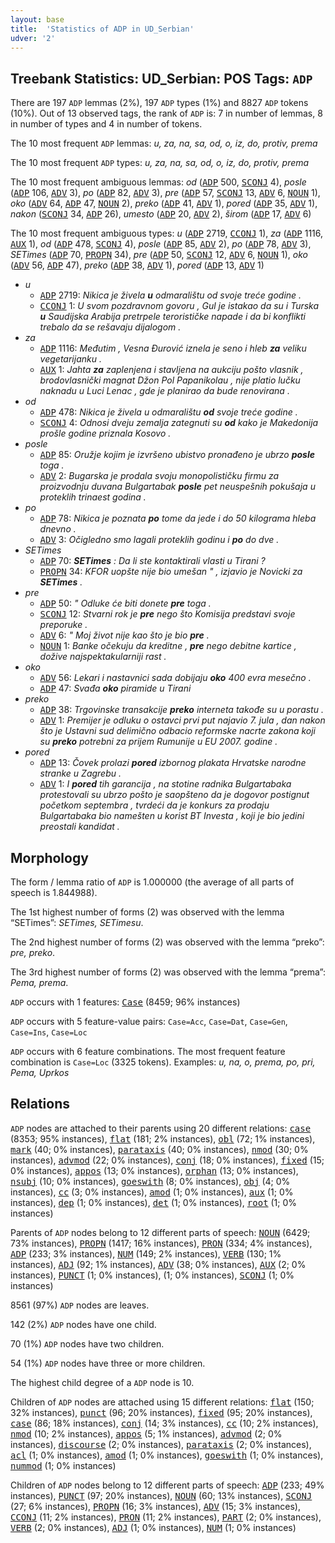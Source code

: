 ```yaml
---
layout: base
title:  'Statistics of ADP in UD_Serbian'
udver: '2'
---
```


## Treebank Statistics: UD_Serbian: POS Tags: `ADP`

There are 197 `ADP` lemmas (2%), 197 `ADP` types (1%) and 8827 `ADP` tokens (10%).
Out of 13 observed tags, the rank of `ADP` is: 7 in number of lemmas, 8 in number of types and 4 in number of tokens.

The 10 most frequent `ADP` lemmas: <em>u, za, na, sa, od, o, iz, do, protiv, prema</em>

The 10 most frequent `ADP` types:  <em>u, za, na, sa, od, o, iz, do, protiv, prema</em>

The 10 most frequent ambiguous lemmas: <em>od</em> (<tt><a href="sr-pos-ADP.html">ADP</a></tt> 500, <tt><a href="sr-pos-SCONJ.html">SCONJ</a></tt> 4), <em>posle</em> (<tt><a href="sr-pos-ADP.html">ADP</a></tt> 106, <tt><a href="sr-pos-ADV.html">ADV</a></tt> 3), <em>po</em> (<tt><a href="sr-pos-ADP.html">ADP</a></tt> 82, <tt><a href="sr-pos-ADV.html">ADV</a></tt> 3), <em>pre</em> (<tt><a href="sr-pos-ADP.html">ADP</a></tt> 57, <tt><a href="sr-pos-SCONJ.html">SCONJ</a></tt> 13, <tt><a href="sr-pos-ADV.html">ADV</a></tt> 6, <tt><a href="sr-pos-NOUN.html">NOUN</a></tt> 1), <em>oko</em> (<tt><a href="sr-pos-ADV.html">ADV</a></tt> 64, <tt><a href="sr-pos-ADP.html">ADP</a></tt> 47, <tt><a href="sr-pos-NOUN.html">NOUN</a></tt> 2), <em>preko</em> (<tt><a href="sr-pos-ADP.html">ADP</a></tt> 41, <tt><a href="sr-pos-ADV.html">ADV</a></tt> 1), <em>pored</em> (<tt><a href="sr-pos-ADP.html">ADP</a></tt> 35, <tt><a href="sr-pos-ADV.html">ADV</a></tt> 1), <em>nakon</em> (<tt><a href="sr-pos-SCONJ.html">SCONJ</a></tt> 34, <tt><a href="sr-pos-ADP.html">ADP</a></tt> 26), <em>umesto</em> (<tt><a href="sr-pos-ADP.html">ADP</a></tt> 20, <tt><a href="sr-pos-ADV.html">ADV</a></tt> 2), <em>širom</em> (<tt><a href="sr-pos-ADP.html">ADP</a></tt> 17, <tt><a href="sr-pos-ADV.html">ADV</a></tt> 6)

The 10 most frequent ambiguous types:  <em>u</em> (<tt><a href="sr-pos-ADP.html">ADP</a></tt> 2719, <tt><a href="sr-pos-CCONJ.html">CCONJ</a></tt> 1), <em>za</em> (<tt><a href="sr-pos-ADP.html">ADP</a></tt> 1116, <tt><a href="sr-pos-AUX.html">AUX</a></tt> 1), <em>od</em> (<tt><a href="sr-pos-ADP.html">ADP</a></tt> 478, <tt><a href="sr-pos-SCONJ.html">SCONJ</a></tt> 4), <em>posle</em> (<tt><a href="sr-pos-ADP.html">ADP</a></tt> 85, <tt><a href="sr-pos-ADV.html">ADV</a></tt> 2), <em>po</em> (<tt><a href="sr-pos-ADP.html">ADP</a></tt> 78, <tt><a href="sr-pos-ADV.html">ADV</a></tt> 3), <em>SETimes</em> (<tt><a href="sr-pos-ADP.html">ADP</a></tt> 70, <tt><a href="sr-pos-PROPN.html">PROPN</a></tt> 34), <em>pre</em> (<tt><a href="sr-pos-ADP.html">ADP</a></tt> 50, <tt><a href="sr-pos-SCONJ.html">SCONJ</a></tt> 12, <tt><a href="sr-pos-ADV.html">ADV</a></tt> 6, <tt><a href="sr-pos-NOUN.html">NOUN</a></tt> 1), <em>oko</em> (<tt><a href="sr-pos-ADV.html">ADV</a></tt> 56, <tt><a href="sr-pos-ADP.html">ADP</a></tt> 47), <em>preko</em> (<tt><a href="sr-pos-ADP.html">ADP</a></tt> 38, <tt><a href="sr-pos-ADV.html">ADV</a></tt> 1), <em>pored</em> (<tt><a href="sr-pos-ADP.html">ADP</a></tt> 13, <tt><a href="sr-pos-ADV.html">ADV</a></tt> 1)


* <em>u</em>
  * <tt><a href="sr-pos-ADP.html">ADP</a></tt> 2719: <em>Nikica je živela <b>u</b> odmaralištu od svoje treće godine .</em>
  * <tt><a href="sr-pos-CCONJ.html">CCONJ</a></tt> 1: <em>U svom pozdravnom govoru , Gul je istakao da su i Turska <b>u</b> Saudijska Arabija pretrpele terorističke napade i da bi konflikti trebalo da se rešavaju dijalogom .</em>
* <em>za</em>
  * <tt><a href="sr-pos-ADP.html">ADP</a></tt> 1116: <em>Međutim , Vesna Đurović iznela je seno i hleb <b>za</b> veliku vegetarijanku .</em>
  * <tt><a href="sr-pos-AUX.html">AUX</a></tt> 1: <em>Jahta <b>za</b> zaplenjena i stavljena na aukciju pošto vlasnik , brodovlasnički magnat Džon Pol Papanikolau , nije platio lučku naknadu u Luci Lenac , gde je planirao da bude renovirana .</em>
* <em>od</em>
  * <tt><a href="sr-pos-ADP.html">ADP</a></tt> 478: <em>Nikica je živela u odmaralištu <b>od</b> svoje treće godine .</em>
  * <tt><a href="sr-pos-SCONJ.html">SCONJ</a></tt> 4: <em>Odnosi dveju zemalja zategnuti su <b>od</b> kako je Makedonija prošle godine priznala Kosovo .</em>
* <em>posle</em>
  * <tt><a href="sr-pos-ADP.html">ADP</a></tt> 85: <em>Oružje kojim je izvršeno ubistvo pronađeno je ubrzo <b>posle</b> toga .</em>
  * <tt><a href="sr-pos-ADV.html">ADV</a></tt> 2: <em>Bugarska je prodala svoju monopolističku firmu za proizvodnju duvana Bulgartabak <b>posle</b> pet neuspešnih pokušaja u proteklih trinaest godina .</em>
* <em>po</em>
  * <tt><a href="sr-pos-ADP.html">ADP</a></tt> 78: <em>Nikica je poznata <b>po</b> tome da jede i do 50 kilograma hleba dnevno .</em>
  * <tt><a href="sr-pos-ADV.html">ADV</a></tt> 3: <em>Očigledno smo lagali proteklih godinu i <b>po</b> do dve .</em>
* <em>SETimes</em>
  * <tt><a href="sr-pos-ADP.html">ADP</a></tt> 70: <em><b>SETimes</b> : Da li ste kontaktirali vlasti u Tirani ?</em>
  * <tt><a href="sr-pos-PROPN.html">PROPN</a></tt> 34: <em>KFOR uopšte nije bio umešan " , izjavio je Novicki za <b>SETimes</b> .</em>
* <em>pre</em>
  * <tt><a href="sr-pos-ADP.html">ADP</a></tt> 50: <em>" Odluke će biti donete <b>pre</b> toga .</em>
  * <tt><a href="sr-pos-SCONJ.html">SCONJ</a></tt> 12: <em>Stvarni rok je <b>pre</b> nego što Komisija predstavi svoje preporuke .</em>
  * <tt><a href="sr-pos-ADV.html">ADV</a></tt> 6: <em>" Moj život nije kao što je bio <b>pre</b> .</em>
  * <tt><a href="sr-pos-NOUN.html">NOUN</a></tt> 1: <em>Banke očekuju da kreditne , <b>pre</b> nego debitne kartice , dožive najspektakularniji rast .</em>
* <em>oko</em>
  * <tt><a href="sr-pos-ADV.html">ADV</a></tt> 56: <em>Lekari i nastavnici sada dobijaju <b>oko</b> 400 evra mesečno .</em>
  * <tt><a href="sr-pos-ADP.html">ADP</a></tt> 47: <em>Svađa <b>oko</b> piramide u Tirani</em>
* <em>preko</em>
  * <tt><a href="sr-pos-ADP.html">ADP</a></tt> 38: <em>Trgovinske transakcije <b>preko</b> interneta takođe su u porastu .</em>
  * <tt><a href="sr-pos-ADV.html">ADV</a></tt> 1: <em>Premijer je odluku o ostavci prvi put najavio 7. jula , dan nakon što je Ustavni sud delimično odbacio reformske nacrte zakona koji su <b>preko</b> potrebni za prijem Rumunije u EU 2007. godine .</em>
* <em>pored</em>
  * <tt><a href="sr-pos-ADP.html">ADP</a></tt> 13: <em>Čovek prolazi <b>pored</b> izbornog plakata Hrvatske narodne stranke u Zagrebu .</em>
  * <tt><a href="sr-pos-ADV.html">ADV</a></tt> 1: <em>I <b>pored</b> tih garancija , na stotine radnika Bulgartabaka protestovali su ubrzo pošto je saopšteno da je dogovor postignut početkom septembra , tvrdeći da je konkurs za prodaju Bulgartabaka bio namešten u korist BT Investa , koji je bio jedini preostali kandidat .</em>

## Morphology

The form / lemma ratio of `ADP` is 1.000000 (the average of all parts of speech is 1.844988).

The 1st highest number of forms (2) was observed with the lemma “SETimes”: <em>SETimes, SETimesu</em>.

The 2nd highest number of forms (2) was observed with the lemma “preko”: <em>pre, preko</em>.

The 3rd highest number of forms (2) was observed with the lemma “prema”: <em>Pema, prema</em>.

`ADP` occurs with 1 features: <tt><a href="sr-feat-Case.html">Case</a></tt> (8459; 96% instances)

`ADP` occurs with 5 feature-value pairs: `Case=Acc`, `Case=Dat`, `Case=Gen`, `Case=Ins`, `Case=Loc`

`ADP` occurs with 6 feature combinations.
The most frequent feature combination is `Case=Loc` (3325 tokens).
Examples: <em>u, na, o, prema, po, pri, Pema, Uprkos</em>


## Relations

`ADP` nodes are attached to their parents using 20 different relations: <tt><a href="sr-dep-case.html">case</a></tt> (8353; 95% instances), <tt><a href="sr-dep-flat.html">flat</a></tt> (181; 2% instances), <tt><a href="sr-dep-obl.html">obl</a></tt> (72; 1% instances), <tt><a href="sr-dep-mark.html">mark</a></tt> (40; 0% instances), <tt><a href="sr-dep-parataxis.html">parataxis</a></tt> (40; 0% instances), <tt><a href="sr-dep-nmod.html">nmod</a></tt> (30; 0% instances), <tt><a href="sr-dep-advmod.html">advmod</a></tt> (22; 0% instances), <tt><a href="sr-dep-conj.html">conj</a></tt> (18; 0% instances), <tt><a href="sr-dep-fixed.html">fixed</a></tt> (15; 0% instances), <tt><a href="sr-dep-appos.html">appos</a></tt> (13; 0% instances), <tt><a href="sr-dep-orphan.html">orphan</a></tt> (13; 0% instances), <tt><a href="sr-dep-nsubj.html">nsubj</a></tt> (10; 0% instances), <tt><a href="sr-dep-goeswith.html">goeswith</a></tt> (8; 0% instances), <tt><a href="sr-dep-obj.html">obj</a></tt> (4; 0% instances), <tt><a href="sr-dep-cc.html">cc</a></tt> (3; 0% instances), <tt><a href="sr-dep-amod.html">amod</a></tt> (1; 0% instances), <tt><a href="sr-dep-aux.html">aux</a></tt> (1; 0% instances), <tt><a href="sr-dep-dep.html">dep</a></tt> (1; 0% instances), <tt><a href="sr-dep-det.html">det</a></tt> (1; 0% instances), <tt><a href="sr-dep-root.html">root</a></tt> (1; 0% instances)

Parents of `ADP` nodes belong to 12 different parts of speech: <tt><a href="sr-pos-NOUN.html">NOUN</a></tt> (6429; 73% instances), <tt><a href="sr-pos-PROPN.html">PROPN</a></tt> (1417; 16% instances), <tt><a href="sr-pos-PRON.html">PRON</a></tt> (334; 4% instances), <tt><a href="sr-pos-ADP.html">ADP</a></tt> (233; 3% instances), <tt><a href="sr-pos-NUM.html">NUM</a></tt> (149; 2% instances), <tt><a href="sr-pos-VERB.html">VERB</a></tt> (130; 1% instances), <tt><a href="sr-pos-ADJ.html">ADJ</a></tt> (92; 1% instances), <tt><a href="sr-pos-ADV.html">ADV</a></tt> (38; 0% instances), <tt><a href="sr-pos-AUX.html">AUX</a></tt> (2; 0% instances), <tt><a href="sr-pos-PUNCT.html">PUNCT</a></tt> (1; 0% instances),  (1; 0% instances), <tt><a href="sr-pos-SCONJ.html">SCONJ</a></tt> (1; 0% instances)

8561 (97%) `ADP` nodes are leaves.

142 (2%) `ADP` nodes have one child.

70 (1%) `ADP` nodes have two children.

54 (1%) `ADP` nodes have three or more children.

The highest child degree of a `ADP` node is 10.

Children of `ADP` nodes are attached using 15 different relations: <tt><a href="sr-dep-flat.html">flat</a></tt> (150; 32% instances), <tt><a href="sr-dep-punct.html">punct</a></tt> (96; 20% instances), <tt><a href="sr-dep-fixed.html">fixed</a></tt> (95; 20% instances), <tt><a href="sr-dep-case.html">case</a></tt> (86; 18% instances), <tt><a href="sr-dep-conj.html">conj</a></tt> (14; 3% instances), <tt><a href="sr-dep-cc.html">cc</a></tt> (10; 2% instances), <tt><a href="sr-dep-nmod.html">nmod</a></tt> (10; 2% instances), <tt><a href="sr-dep-appos.html">appos</a></tt> (5; 1% instances), <tt><a href="sr-dep-advmod.html">advmod</a></tt> (2; 0% instances), <tt><a href="sr-dep-discourse.html">discourse</a></tt> (2; 0% instances), <tt><a href="sr-dep-parataxis.html">parataxis</a></tt> (2; 0% instances), <tt><a href="sr-dep-acl.html">acl</a></tt> (1; 0% instances), <tt><a href="sr-dep-amod.html">amod</a></tt> (1; 0% instances), <tt><a href="sr-dep-goeswith.html">goeswith</a></tt> (1; 0% instances), <tt><a href="sr-dep-nummod.html">nummod</a></tt> (1; 0% instances)

Children of `ADP` nodes belong to 12 different parts of speech: <tt><a href="sr-pos-ADP.html">ADP</a></tt> (233; 49% instances), <tt><a href="sr-pos-PUNCT.html">PUNCT</a></tt> (97; 20% instances), <tt><a href="sr-pos-NOUN.html">NOUN</a></tt> (60; 13% instances), <tt><a href="sr-pos-SCONJ.html">SCONJ</a></tt> (27; 6% instances), <tt><a href="sr-pos-PROPN.html">PROPN</a></tt> (16; 3% instances), <tt><a href="sr-pos-ADV.html">ADV</a></tt> (15; 3% instances), <tt><a href="sr-pos-CCONJ.html">CCONJ</a></tt> (11; 2% instances), <tt><a href="sr-pos-PRON.html">PRON</a></tt> (11; 2% instances), <tt><a href="sr-pos-PART.html">PART</a></tt> (2; 0% instances), <tt><a href="sr-pos-VERB.html">VERB</a></tt> (2; 0% instances), <tt><a href="sr-pos-ADJ.html">ADJ</a></tt> (1; 0% instances), <tt><a href="sr-pos-NUM.html">NUM</a></tt> (1; 0% instances)

